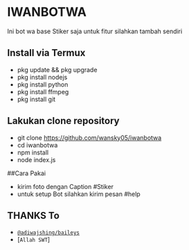 # IWANBOTWA
Ini bot wa base Stiker saja untuk fitur silahkan tambah sendiri

## Install via Termux
* pkg update && pkg upgrade
* pkg install nodejs
* pkg install python
* pkg install ffmpeg
* pkg install git

## Lakukan clone repository

* git clone https://github.com/wansky05/iwanbotwa
* cd iwanbotwa
* npm install
* node index.js

##Cara Pakai

* kirim foto dengan Caption #Stiker
* untuk setup Bot silahkan kirim pesan #help

## THANKS To
* [`@adiwajshing/baileys`](https://github.com/adiwajshing/baileys)
* [`Allah SWT`]
